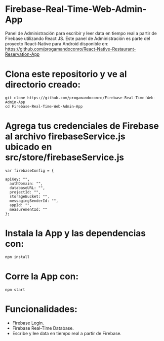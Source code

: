 # Firebase-Real-Time-Web-Admin-App
Panel de Administración para escribir y leer data en tiempo real a partir de Firebase utilizando React JS. Este panel de Administración es parte del proyecto React-Native para Android disponible en: https://github.com/progamandoconro/React-Native-Restaurant-Reservation-App

# Clona este repositorio y ve al directorio creado: 

    git clone https://github.com/progamandoconro/Firebase-Real-Time-Web-Admin-App
    cd Firebase-Real-Time-Web-Admin-App
    
# Agrega tus credenciales de Firebase al archivo firebaseService.js ubicado en src/store/firebaseService.js   
    
    var firebaseConfig = {

    apiKey: "",
      authDomain: "",
      databaseURL: "",
      projectId: "",
      storageBucket: "",
      messagingSenderId: "",
      appId: "",
      measurementId: ""
    };

# Instala la App y las dependencias con: 
   
    npm install 
    
# Corre la App con:

    npm start

# Funcionalidades:

* Firebase Login.
* Firebase Real-Time Database.
* Escribe y lee data en tiempo real a partir de Firebase. 

    
